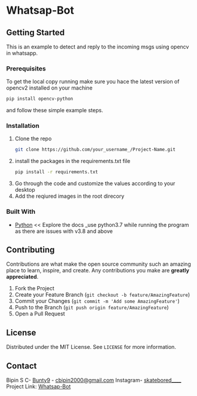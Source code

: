 # Whatsap-Bot

## Getting Started

This is an example to detect and reply to the incoming msgs using opencv in whatsapp.

### Prerequisites

To get the local copy running make sure you hace the latest version of opencv2 installed on your machine
```sh
pip install opencv-python
```

and follow these simple example steps.

### Installation

1. Clone the repo
   ```sh
   git clone https://github.com/your_username_/Project-Name.git
   ```
2. install the packages in the requirements.txt file
   ```sh
   pip install -r requirements.txt
   ```
3. Go through the code and customize the values according to your desktop
4. Add the reqiured images in the root direcory

### Built With

- [Python](https://www.python.org/) << Explore the docs
  \_use python3.7 while running the program as there are issues with v3.8 and above

## Contributing

Contributions are what make the open source community such an amazing place to learn, inspire, and create. Any contributions you make are **greatly appreciated**.

1. Fork the Project
2. Create your Feature Branch (`git checkout -b feature/AmazingFeature`)
3. Commit your Changes (`git commit -m 'Add some AmazingFeature'`)
4. Push to the Branch (`git push origin feature/AmazingFeature`)
5. Open a Pull Request

## License

Distributed under the MIT License. See `LICENSE` for more information.

## Contact

Bipin S C- [Bunty9](https://twitter.com/your_username) - cbipin2000@gmail.com
Instagram- [skatebored\_\_\_\_](https://www.instagram.com/skatebored____/)
Project Link: [Whatsap-Bot](https://github.com/Bunty9/Whatsap-Bot)
